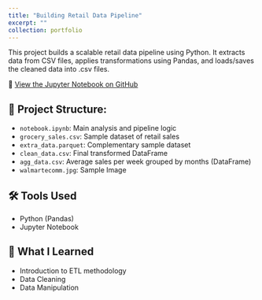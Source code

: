 ```yaml
---
title: "Building Retail Data Pipeline"
excerpt: ""
collection: portfolio
---
```


This project builds a scalable retail data pipeline using Python. It extracts data from CSV files, applies transformations using Pandas, and loads/saves the cleaned data into .csv files.

🔗 [View the Jupyter Notebook on GitHub](https://github.com/Gabetxk/Gabetxk.github.io/blob/master/_portfolio/Building%20Retail%20Data%20Pipeline%20(Project)/notebook.ipynb)

## 📁 Project Structure:
- `notebook.ipynb`: Main analysis and pipeline logic
- `grocery_sales.csv`: Sample dataset of retail sales
- `extra_data.parquet`: Complementary sample dataset
- `clean_data.csv`: Final transformed DataFrame
- `agg_data.csv`: Average sales per week grouped by months (DataFrame)
- `walmartecomm.jpg`: Sample Image

## 🛠️ Tools Used
- Python (Pandas)
- Jupyter Notebook

## 🧠 What I Learned
- Introduction to ETL methodology
- Data Cleaning
- Data Manipulation
